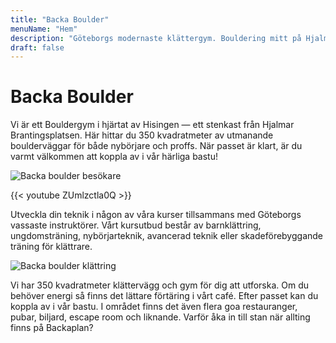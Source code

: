 ```yaml
---
title: "Backa Boulder"
menuName: "Hem"
description: "Göteborgs modernaste klättergym. Bouldering mitt på Hjalmar Brantingsplatsen."
draft: false
---
```


# Backa Boulder

Vi är ett Bouldergym i hjärtat av Hisingen — ett stenkast från Hjalmar Brantingsplatsen. 
Här hittar du 350 kvadratmeter av utmanande boulderväggar för både nybörjare och proffs. 
När passet är klart, är du varmt välkommen att koppla av i vår härliga bastu! 

![Backa boulder besökare](image/backa-boulder-6.jpg)

{{< youtube ZUmlzctla0Q >}}

Utveckla din teknik i någon av våra kurser tillsammans med Göteborgs vassaste instruktörer. 
Vårt kursutbud består av barnklättring, ungdomsträning, nybörjarteknik, avancerad teknik eller skadeförebyggande träning för klättrare.

![Backa boulder klättring](image/backa-boulder-4.jpg)

Vi har 350 kvadratmeter klättervägg och gym för dig att utforska. Om du behöver 
energi så finns det lättare förtäring i vårt café. Efter passet kan du koppla 
av i vår bastu. I området finns det även flera goa restauranger, pubar, biljard, 
escape room och liknande. Varför åka in till stan när allting finns på Backaplan?



